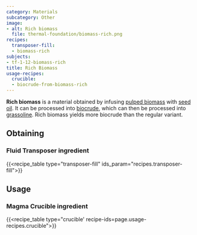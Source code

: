 ```yaml
---
category: Materials
subcategory: Other
image:
- alt: Rich biomass
  file: thermal-foundation/biomass-rich.png
recipes:
  transposer-fill:
  - biomass-rich
subjects:
- tf-1-12-biomass-rich
title: Rich Biomass
usage-recipes:
  crucible:
  - biocrude-from-biomass-rich
---
```


**Rich biomass** is a material obtained by infusing [pulped
biomass](../pulped-biomass/) with [seed
oil](../seed-oil/). It can be processed into
[biocrude](../biocrude/), which can then be processed into
[grassoline](../grassoline/). Rich biomass yields more
biocrude than the regular variant.


Obtaining
---------

### Fluid Transposer ingredient
{{<recipe_table type="transposer-fill" ids_param="recipes.transposer-fill">}}


Usage
-----

### Magma Crucible ingredient
{{<recipe_table type="crucible' recipe-ids=page.usage-recipes.crucible">}}
